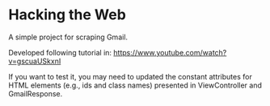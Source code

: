 # Hacking the Web
A simple project for scraping Gmail.

Developed following tutorial in: https://www.youtube.com/watch?v=gscuaUSkxnI

If you want to test it, you may need to updated the constant attributes for HTML elements (e.g., ids and class names) presented in ViewController and GmailResponse.

